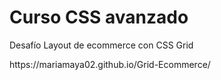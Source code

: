 <h1>Curso CSS avanzado</h1>
<p>Desafío Layout de ecommerce con CSS Grid</p>
<p>https://mariamaya02.github.io/Grid-Ecommerce/</p>
